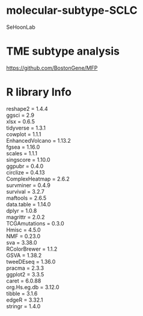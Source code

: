 # molecular-subtype-SCLC
SeHoonLab

# TME subtype analysis
https://github.com/BostonGene/MFP

# R library Info

reshape2 = 1.4.4</br>
ggsci = 2.9</br>
xlsx = 0.6.5</br>
tidyverse = 1.3.1</br>
cowplot = 1.1.1</br>
EnhancedVolcano = 1.13.2</br>
fgsea = 1.16.0</br>
scales = 1.1.1</br>
singscore = 1.10.0</br>
ggpubr = 0.4.0</br>
circlize = 0.4.13</br>
ComplexHeatmap = 2.6.2</br>
survminer = 0.4.9</br>
survival = 3.2.7</br>
maftools = 2.6.5</br>
data.table = 1.14.0</br>
dplyr = 1.0.8</br>
magrittr = 2.0.2</br>
TCGAmutations = 0.3.0</br>
Hmisc = 4.5.0</br>
NMF = 0.23.0</br>
sva = 3.38.0</br>
RColorBrewer = 1.1.2</br>
GSVA = 1.38.2</br>
tweeDEseq = 1.36.0</br>
pracma = 2.3.3</br>
ggplot2 = 3.3.5</br>
caret = 6.0.88</br>
org.Hs.eg.db = 3.12.0</br>
tibble = 3.1.6</br>
edgeR = 3.32.1</br>
stringr = 1.4.0</br>

